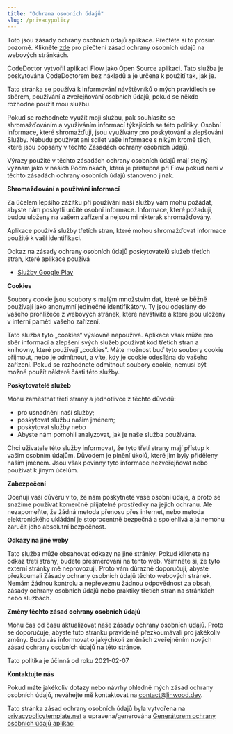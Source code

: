 ```yaml
---
title: "Ochrana osobních údajů"
slug: /privacypolicy
---
```


Toto jsou zásady ochrany osobních údajů aplikace. Přečtěte si to prosím pozorně. Klikněte [zde](https://go.linwood.dev/privacypolicy) pro přečtení zásad ochrany osobních údajů na webových stránkách.

CodeDoctor vytvořil aplikaci Flow jako Open Source aplikaci. Tato služba je poskytována CodeDoctorem bez nákladů a je určena k použití tak, jak je.

Tato stránka se používá k informování návštěvníků o mých pravidlech se sběrem, používání a zveřejňování osobních údajů, pokud se někdo rozhodne použít mou službu.

Pokud se rozhodnete využít moji službu, pak souhlasíte se shromažďováním a využíváním informací týkajících se této politiky. Osobní informace, které shromažďuji, jsou využívány pro poskytování a zlepšování Služby. Nebudu používat ani sdílet vaše informace s nikým kromě těch, které jsou popsány v těchto Zásadách ochrany osobních údajů.

Výrazy použité v těchto zásadách ochrany osobních údajů mají stejný význam jako v našich Podmínkách, která je přístupná při Flow pokud není v těchto zásadách ochrany osobních údajů stanoveno jinak.

**Shromažďování a používání informací**

Za účelem lepšího zážitku při používání naší služby vám mohu požádat, abyste nám poskytli určité osobní informace. Informace, které požaduji, budou uloženy na vašem zařízení a nejsou mi nikterak shromažďovány.

Aplikace používá služby třetích stran, které mohou shromažďovat informace použité k vaší identifikaci.

Odkaz na zásady ochrany osobních údajů poskytovatelů služeb třetích stran, které aplikace používá

* [Služby Google Play](https://www.google.com/policies/privacy/)

**Cookies**

Soubory cookie jsou soubory s malým množstvím dat, které se běžně používají jako anonymní jedinečné identifikátory. Ty jsou odeslány do vašeho prohlížeče z webových stránek, které navštívíte a které jsou uloženy v interní paměti vašeho zařízení.

Tato služba tyto „cookies“ výslovně nepoužívá. Aplikace však může pro sběr informací a zlepšení svých služeb používat kód třetích stran a knihovny, které používají „cookies“. Máte možnost buď tyto soubory cookie přijmout, nebo je odmítnout, a víte, kdy je cookie odesílána do vašeho zařízení. Pokud se rozhodnete odmítnout soubory cookie, nemusí být možné použít některé části této služby.

**Poskytovatelé služeb**

Mohu zaměstnat třetí strany a jednotlivce z těchto důvodů:

* pro usnadnění naší služby;
* poskytovat službu naším jménem;
* poskytovat služby nebo
* Abyste nám pomohli analyzovat, jak je naše služba používána.

Chci uživatele této služby informovat, že tyto třetí strany mají přístup k vašim osobním údajům. Důvodem je plnění úkolů, které jim byly přiděleny naším jménem. Jsou však povinny tyto informace nezveřejňovat nebo používat k jiným účelům.

**Zabezpečení**

Oceňuji vaši důvěru v to, že nám poskytnete vaše osobní údaje, a proto se snažíme používat komerčně přijatelné prostředky na jejich ochranu. Ale nezapomeňte, že žádná metoda přenosu přes internet, nebo metoda elektronického ukládání je stoprocentně bezpečná a spolehlivá a já nemohu zaručit jeho absolutní bezpečnost.

**Odkazy na jiné weby**

Tato služba může obsahovat odkazy na jiné stránky. Pokud kliknete na odkaz třetí strany, budete přesměrováni na tento web. Všimněte si, že tyto externí stránky mě neprovozuji. Proto vám důrazně doporučuji, abyste přezkoumali Zásady ochrany osobních údajů těchto webových stránek. Nemám žádnou kontrolu a nepřevezmu žádnou odpovědnost za obsah, zásady ochrany osobních údajů nebo praktiky třetích stran na stránkách nebo službách.

**Změny těchto zásad ochrany osobních údajů**

Mohu čas od času aktualizovat naše zásady ochrany osobních údajů. Proto se doporučuje, abyste tuto stránku pravidelně přezkoumávali pro jakékoliv změny. Budu vás informovat o jakýchkoli změnách zveřejněním nových zásad ochrany osobních údajů na této stránce.

Tato politika je účinná od roku 2021-02-07

**Kontaktujte nás**

Pokud máte jakékoliv dotazy nebo návrhy ohledně mých zásad ochrany osobních údajů, neváhejte mě kontaktovat na contact@linwood.dev.

Tato stránka zásad ochrany osobních údajů byla vytvořena na [privacypolicytemplate.net](https://privacypolicytemplate.net) a upravena/generována [Generátorem ochrany osobních údajů aplikací](https://app-privacy-policy-generator.nisrulz.com/)
